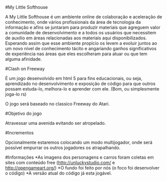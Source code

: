 #My Little Softhouse

A My Little Softhouse é um ambiente online de colaboração e aceleração de conhecimento, onde vários profissionais da área de tecnologia da informação e afins se juntaram para produzir materiais que agreguem valor a comunidade de desenvolvimento e a todos os usuários que necessitem de auxilio em áreas relacionadas aos materiais aqui disponibilizados. Esperando assim que esse ambiente propício os levem a evoluir juntos ao um novo nível de conhecimento tácito e angariando ganhos significativos de experiência nas áreas que eles escolheram para atuar ou que tem alguma afinidade.

#Clash on Freeway

É um jogo desenvolvido em html 5 para fins educacionais, ou seja, aprendizado no desenvolvimento e exposição de código para que outros possam estuda-lo, melhora-lo e aprender com ele. (Bom, ou simplesmente joga-lo rs)

O jogo será baseado no classico Freeway do Atari.

#Objetivo do jogo

Atravessar uma avenida evitando ser atropelado.

#Incrementos

Opcionalmente estaremos colocando um modo multijogador, onde será possível empurrar os outros jogadores os atrapalhando.

#Informações
*As imagens dos personagens e carros foram coletas em sites com conteúdo free (http://unluckystudio.com/ e http://opengameart.org/)
*O fundo foi feito por nós (o foco foi desenvolver o código)
*A versão atual do código já esta jogável. 